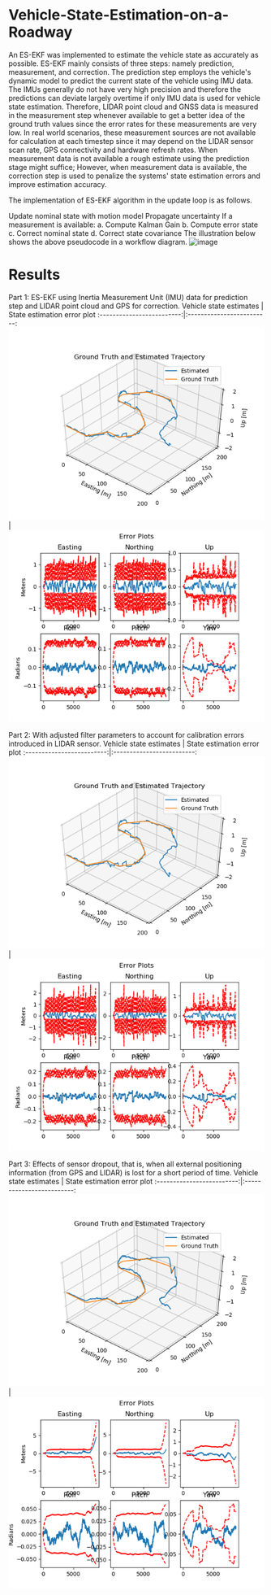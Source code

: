 # Vehicle-State-Estimation-on-a-Roadway
An ES-EKF was implemented to estimate the vehicle state as accurately as possible. ES-EKF mainly consists of three steps: namely prediction, measurement, and correction. The prediction step employs the vehicle's dynamic model to predict the current state of the vehicle using IMU data. The IMUs generally do not have very high precision and therefore the predictions can deviate largely overtime if only IMU data is used for vehicle state estimation. Therefore, LIDAR point cloud and GNSS data is measured in the measurement step whenever available to get a better idea of the ground truth values since the error rates for these measurements are very low. In real world scenarios, these measurement sources are not available for calculation at each timestep since it may depend on the LIDAR sensor scan rate, GPS connectivity and hardware refresh rates. When measurement data is not available a rough estimate using the prediction stage might suffice; However, when measurement data is available, the correction step is used to penalize the systems' state estimation errors and improve estimation accuracy.

The implementation of ES-EKF algorithm in the update loop is as follows.

Update nominal state with motion model
Propagate uncertainty
If a measurement is available:
a. Compute Kalman Gain
b. Compute error state
c. Correct nominal state
d. Correct state covariance
The illustration below shows the above pseudocode in a workflow diagram.
![image](https://user-images.githubusercontent.com/103896788/194776029-e3138738-3b4f-47c3-9ec2-9125d016151c.png)
# Results
Part 1: ES-EKF using Inertia Measurement Unit (IMU) data for prediction step and LIDAR point cloud and GPS for correction.
Vehicle state estimates | State estimation error plot
:-------------------------:|:-------------------------:
<img src='https://github.com/Xiushishen/Vehicle-State-Estimation-on-a-Roadway/blob/main/Vehicle%20State%20Estimation%20on%20a%20Roadway/Images/Part_1.png'> | <img src='https://github.com/Xiushishen/Vehicle-State-Estimation-on-a-Roadway/blob/main/Vehicle%20State%20Estimation%20on%20a%20Roadway/Images/Part_1_error_plots.png'>

Part 2: With adjusted filter parameters to account for calibration errors introduced in LIDAR sensor.
Vehicle state estimates | State estimation error plot
:-------------------------:|:-------------------------:
<img src='https://github.com/Xiushishen/Vehicle-State-Estimation-on-a-Roadway/blob/main/Vehicle%20State%20Estimation%20on%20a%20Roadway/Images/Part_2.png'> | <img src='https://github.com/Xiushishen/Vehicle-State-Estimation-on-a-Roadway/blob/main/Vehicle%20State%20Estimation%20on%20a%20Roadway/Images/Part_2_error_plots.png'>

Part 3: Effects of sensor dropout, that is, when all external positioning information (from GPS and LIDAR) is lost for a short period of time.
Vehicle state estimates | State estimation error plot
:-------------------------:|:-------------------------:
<img src='https://github.com/Xiushishen/Vehicle-State-Estimation-on-a-Roadway/blob/main/Vehicle%20State%20Estimation%20on%20a%20Roadway/Images/Part_3.png'> | <img src='https://github.com/Xiushishen/Vehicle-State-Estimation-on-a-Roadway/blob/main/Vehicle%20State%20Estimation%20on%20a%20Roadway/Images/Part_3_error_plots.png'>

